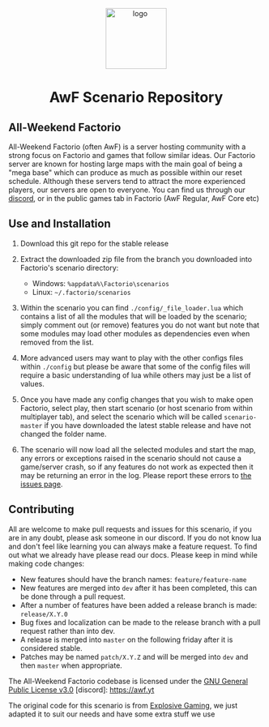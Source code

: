 <p align="center">
  <img alt="logo" src="https://cdn.discordapp.com/icons/548410604679856151/b69e6b33b328491ebbcbe050ff4de269.webp" width="120">
</p>
<h1 align="center">AwF Scenario Repository</h2>

## All-Weekend Factorio

All-Weekend Factorio (often AwF) is a server hosting community with a strong focus on Factorio and games that follow similar ideas. Our Factorio server are known for hosting large maps with the main goal of being a "mega base" which can produce as much as possible within our reset schedule. Although these servers tend to attract the more experienced players, our servers are open to everyone. You can find us through our [discord](https://awf.yt), or in the public games tab in Factorio (AwF Regular, AwF Core etc)

## Use and Installation

1. Download this git repo for the stable release

2. Extract the downloaded zip file from the branch you downloaded into Factorio's scenario directory:

   - Windows: `%appdata%\Factorio\scenarios`
   - Linux: `~/.factorio/scenarios`

3. Within the scenario you can find `./config/_file_loader.lua` which contains a list of all the modules that will be loaded by the scenario; simply comment out (or remove) features you do not want but note that some modules may load other modules as dependencies even when removed from the list.

4. More advanced users may want to play with the other configs files within `./config` but please be aware that some of the config files will require a basic understanding of lua while others may just be a list of values.

5. Once you have made any config changes that you wish to make open Factorio, select play, then start scenario (or host scenario from within multiplayer tab), and select the scenario which will be called `scenario-master` if you have downloaded the latest stable release and have not changed the folder name.

6. The scenario will now load all the selected modules and start the map, any errors or exceptions raised in the scenario should not cause a game/server crash, so if any features do not work as expected then it may be returning an error in the log.
   Please report these errors to [the issues page](issues).

## Contributing

All are welcome to make pull requests and issues for this scenario, if you are in any doubt, please ask someone in our discord. If you do not know lua and don't feel like learning you can always make a feature request. To find out what we already have please read our docs. Please keep in mind while making code changes:

- New features should have the branch names: `feature/feature-name`
- New features are merged into `dev` after it has been completed, this can be done through a pull request.
- After a number of features have been added a release branch is made: `release/X.Y.0`
- Bug fixes and localization can be made to the release branch with a pull request rather than into dev.
- A release is merged into `master` on the following friday after it is considered stable.
- Patches may be named `patch/X.Y.Z` and will be merged into `dev` and then `master` when appropriate.

The All-Weekend Factorio codebase is licensed under the [GNU General Public License v3.0](LICENSE)
[discord]: https://awf.yt

The original code for this scenario is from [Explosive Gaming](https://github.com/explosivegaming/scenario), we just adapted it to suit our needs and have some extra stuff we use
